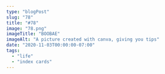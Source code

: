 ```yaml
---
type: "blogPost"
slug: "78"
title: "#78"
image: "78.png"
imageTitle: "BOOBAE"
imageAlt: "A picture created with canva, giving you tips"
date: "2020-11-03T00:00:00-07:00"
tags:
  - "life"
  - "index cards"
---
```

